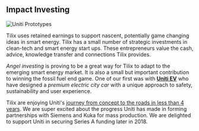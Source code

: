 ## Impact Investing
![Uniti Prototypes][5]

Tilix uses retained earnings to support nascent, potentially game changing ideas in smart energy. Tilix has a small number of strategic investments in clean-tech and smart energy start ups. These entrepreneurs value the cash, advice, knowledge transfer and connections Tilix provides.

*Angel investing* is proving to be a great way for Tilix to adapt to the emerging smart energy market. It is also a small but important contribution to winning the fossil fuel end game. One of our first was with [**Uniti EV**](https://www.uniti.earth) who have designed a *premium electric city car* with a unique approach to safety, sustainability and user experience.

Tilix are enjoying Uniti's [journey from concept to the roads in less than 4 years][4]. We are super excited about the progress Uniti has made in forming partnerships with Siemens and Kuka for mass production. We are delighted to support Uniti in securing Series A funding later in 2018.

[3]: http://www.tilix.uk.s3.amazonaws.com/img/uniti-media-markt.jpg
[4]: /2017/10/26/Uniti
[5]: http://www.tilix.uk.s3.amazonaws.com/img/uniti-prototypes.jpg
